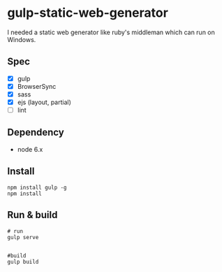 # gulp-static-web-generator
I needed a static web generator like ruby's middleman which can run on Windows.

## Spec
  - [x] gulp
  - [x] BrowserSync
  - [x] sass
  - [x] ejs (layout, partial)
  - [ ] lint

## Dependency
  - node 6.x


## Install

```shell
npm install gulp -g
npm install
```

## Run & build
```shell
# run
gulp serve


#build
gulp build
```
